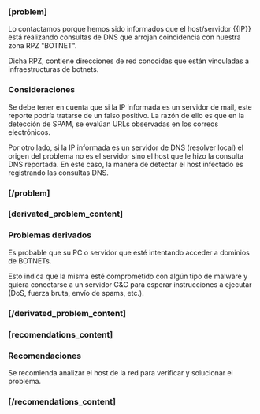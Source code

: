 ### [problem]
Lo contactamos porque hemos sido informados que el host/servidor {{IP}} está realizando consultas de DNS que arrojan coincidencia con nuestra zona RPZ "BOTNET".

Dicha RPZ, contiene direcciones de red conocidas que están vinculadas a infraestructuras de botnets.

### Consideraciones

Se debe tener en cuenta que si la IP informada es un servidor de mail, este reporte podría tratarse de un falso positivo. La razón de ello es que en la detección de SPAM, se evalúan URLs observadas en los correos electrónicos.

Por otro lado, si la IP informada es un servidor de DNS (resolver local) el origen del problema no es el servidor sino el host que le hizo la consulta DNS reportada. En este caso, la manera de detectar el host infectado es registrando las consultas DNS.

### [/problem]

### [derivated_problem_content]
### Problemas derivados
Es probable que su PC o servidor que esté intentando acceder a dominios de BOTNETs.

Esto indica que la misma esté comprometido con algún tipo de malware y quiera conectarse a un servidor C&C para esperar instrucciones a ejecutar (DoS, fuerza bruta, envío de spams, etc.).

### [/derivated_problem_content]

### [recomendations_content]
### Recomendaciones
Se recomienda analizar el host de la red para verificar y solucionar el problema.


### [/recomendations_content]
